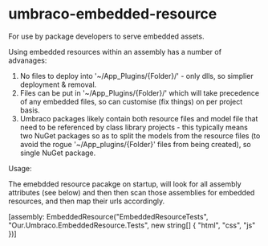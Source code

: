 # umbraco-embedded-resource
For use by package developers to serve embedded assets.

Using embedded resources within an assembly has a number of advanages:

1) No files to deploy into '~/App_Plugins/{Folder}/' - only dlls, so simplier deployment & removal.
2) Files can be put in '~/App_Plugins/{Folder}/' which will take precedence of any embedded files, so can customise (fix things) on per project basis.
3) Umbraco packages likely contain both resource files and model file that need to be referenced by class library projects - this typically means two NuGet packages so as to split the models from the resource files (to avoid the rogue '~/App_plugins/{Folder}' files from being created), so single NuGet package.


Usage:

The emebdded resource pacakge on startup, will look for all assembly attributes (see below) and then then scan those assemblies for embedded resources, and then map  their urls accordingly.

[assembly: EmbeddedResource("EmbeddedResourceTests", "Our.Umbraco.EmbeddedResource.Tests", new string[] { "html", "css", "js" })]
